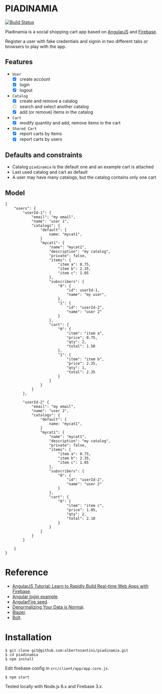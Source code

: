 PIADINAMIA
==========
[![Build Status](https://travis-ci.org/albertosantini/piadinamia.png)](https://travis-ci.org/albertosantini/piadinamia)

Piadinamia is a social shopping cart app based on [AngularJS](https://angularjs.org/)
and [Firebase](https://www.firebase.com/).

Register a user with fake credentials and signin in two different tabs or
browsers to play with the app.

Features
--------

- `User`
    - [x] create account
    - [x] login
    - [x] logout

- `Catalog`
    - [X] create and remove a catalog
    - [ ] search and select another catalog
    - [X] add (or remove) items in the catalog

- `Cart`
    - [x] modify quantity and add, remove items in the cart

- `Shared Cart`
    - [x] report carts by items
    - [x] report carts by users

Defaults and constraints
------------------------

- Catalog `piadinamia` is the default one and an example cart is attached
- Last used catalog and cart as default
- A user may have many catalogs, but the catalog contains only one cart

Model
-----

```
{
    "users": {
        "userId-1": {
            "email": "my email",
            "name": "user 1",
            "catalogs": {
                "default": {
                    name: "mycat1",
                }
                "mycat1": {
                    "name": "mycat1",
                    "description": "my catalog",
                    "private": false,
                    "items": {
                        "item a": 0.75,
                        "item b": 2.35,
                        "item c": 1.05
                    },
                    "subscribers": {
                        "0": {
                            "id": userId-1,
                            "name": "my user",
                        },
                        "1": {
                            "id": "userId-2",
                            "name": "user 2"
                        }
                    },
                    "cart": {
                        "0": {
                            "item": "item a",
                            "price": 0.75,
                            "qty": 2,
                            "total": 1.50
                        },
                        "1": {
                            "item": "item b",
                            "price": 2.35,
                            "qty": 1,
                            "total": 2.35
                        }
                    }
                }
            }
        },

        "userId-2" {
            "email": "my email",
            "name": "user 2",
            "catalogs": {
                "default": {
                    name: "mycat1",
                }
                "mycat1": {
                    "name": "mycat1",
                    "description": "my catalog",
                    "private": false,
                    "items": {
                        "item a": 0.75,
                        "item b": 2.35,
                        "item c": 1.05
                    },
                    "subscribers": {
                        "0": {
                            "id": "userId-2",
                            "name": "user 2"
                        }
                    },
                    "cart": {
                        "0": {
                            "item": "item c",
                            "price": 1.05,
                            "qty": 2,
                            "total": 2.10
                        }
                    }
                }
            }
        }

    }
}
```

Reference
=========

- [AngularJS Tutorial: Learn to Rapidly Build Real-time Web Apps with Firebase](http://www.thinkster.io/pick/eHPCs7s87O/angularjs-tutorial-learn-to-rapidly-build-real-time-web-apps-with-firebase).
- [Angular login example](https://github.com/mrgamer/angular-login-example).
- [AngularFire seed](https://github.com/firebase/angularFire-seed).
- [Denormalizing Your Data is Normal](https://www.firebase.com/blog/2013-04-12-denormalizing-is-normal.html).
- [Blazer](https://github.com/firebase/blaze_compiler).
- [Bolt](https://github.com/firebase/bolt).

Installation
============

    $ git clone git@github.com:albertosantini/piadinamia.git
    $ cd piadinamia
    $ npm install

Edit firebase config in `src/client/app/app.core.js`.

    $ npm start

Tested locally with Node.js 6.x and Firebase 3.x.
